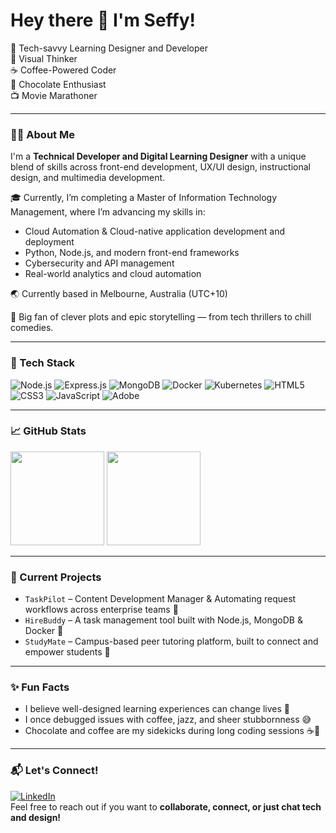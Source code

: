
<h1 align="left">Hey there 👋 I'm Seffy!</h1>
<p align="left">🔱 Tech-savvy Learning Designer and Developer <br> 🎨 Visual Thinker <br> ☕ Coffee-Powered Coder <br> 🍫 Chocolate Enthusiast  <br> 📺 Movie Marathoner  </p>

---

### 👨‍💻 About Me

I'm a **Technical Developer and Digital Learning Designer** with a unique blend of skills across front-end development, UX/UI design, instructional design, and multimedia development.

🎓 Currently, I’m completing a Master of Information Technology Management, where I’m advancing my skills in:
  - Cloud Automation & Cloud-native application development and deployment
  - Python, Node.js, and modern front-end frameworks
  - Cybersecurity and API management
  - Real-world analytics and cloud automation
  
🌏 Currently based in Melbourne, Australia (UTC+10)  

🍿 Big fan of clever plots and epic storytelling — from tech thrillers to chill comedies.



---

### 🚀 Tech Stack

![Node.js](https://img.shields.io/badge/Node.js-339933?logo=node.js&logoColor=white)
![Express.js](https://img.shields.io/badge/Express.js-000000?logo=express&logoColor=white)
![MongoDB](https://img.shields.io/badge/MongoDB-4EA94B?logo=mongodb&logoColor=white)
![Docker](https://img.shields.io/badge/Docker-2496ED?logo=docker&logoColor=white)
![Kubernetes](https://img.shields.io/badge/Kubernetes-326CE5?logo=kubernetes&logoColor=white)
![HTML5](https://img.shields.io/badge/HTML5-E34F26?logo=html5&logoColor=white)
![CSS3](https://img.shields.io/badge/CSS3-1572B6?logo=css3&logoColor=white)
![JavaScript](https://img.shields.io/badge/JavaScript-F7DF1E?logo=javascript&logoColor=black)
![Adobe](https://img.shields.io/badge/Adobe_CC-FF0000?logo=adobecreativecloud&logoColor=white)

---

### 📈 GitHub Stats

<p align="left">
  <img src="https://github-readme-stats.vercel.app/api?username=seffy&show_icons=true&theme=tokyonight" height="150px" />
  <img src="https://github-readme-stats.vercel.app/api/top-langs/?username=seffy&layout=compact&theme=tokyonight" height="150px" />
</p>

---

### 📌 Current Projects

- `TaskPilot` – Content Development Manager & Automating request workflows across enterprise teams 🧩
- `HireBuddy` – A task management tool built with Node.js, MongoDB & Docker 🚀  
- `StudyMate` – Campus-based peer tutoring platform, built to connect and empower students 👥  

---

### ✨ Fun Facts

- I believe well-designed learning experiences can change lives 🌱  
- I once debugged issues with coffee, jazz, and sheer stubbornness 😅  
- Chocolate and coffee are my sidekicks during long coding sessions ☕🍫


---

### 📬 Let's Connect!

[![LinkedIn](https://img.shields.io/badge/LinkedIn-blue?logo=linkedin&logoColor=white)](https://linkedin.com/in/seffysabana)  
Feel free to reach out if you want to **collaborate, connect, or just chat tech and design!**
